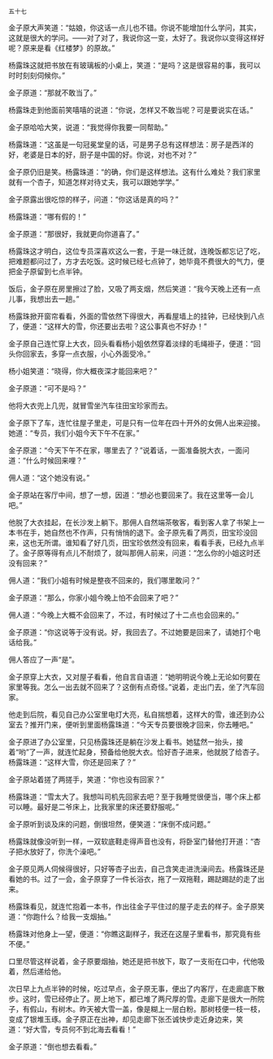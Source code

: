     五十七 

   金子原大声笑道：“姑娘，你这话一点儿也不错。你说不能增加什么学问，其实，这就是很大的学问。——对了对了，我说你这一变，太好了。我说你以变得这样好呢？原来是看《红楼梦》的原故。”

   杨露珠这就把书放在有玻璃板的小桌上，笑道：“是吗？这是很容易的事，我可以时时刻刻伺候你。”

   金子原道：“那就不敢当了。”

   杨露珠走到他面前笑嘻嘻的说道：“你说，怎样又不敢当呢？可是要说实在话。”

   金子原哈哈大笑，说道：“我觉得你我要一同帮助。”

   杨露珠道：“这虽是一句冠冕堂皇的话，可是男子总有这样想法：房子是西洋的好，老婆是日本的好，厨子是中国的好。你说，对也不对？”

   金子原仍旧是笑。杨露珠道：“的确，你们是这样想法。这有什么难处？我们家里就有一个杏子，知道怎样对待丈夫，我可以跟她学学。”

   金子原露出很吃惊的样子，问道：“你这话是真的吗？”

   杨露珠道：“哪有假的！”

   金子原道：“那很好，我就更向你道喜了。”

   杨露珠这才明白，这位专员深喜欢这么一套，于是一味迁就，连晚饭都忘记了吃，把难题都问过了，方才去吃饭。这时候已经七点钟了，她毕竟不费很大的气力，便把金子原留到七点半钟。

   饭后，金子原在房里擦过了脸，又吸了两支烟，然后笑道：“我今天晚上还有一点儿事，我想出去一趟。”

   杨露珠掀开窗帘看看，外面的雪依然下得很大，再看屋墙上的挂钟，已经快到八点了，便道：“这样大的雪，你还要出去啦？这公事真也不好办！”

   金子原自己连忙穿上大衣，回头看看杨小姐依然穿着淡绿的毛绳褂子，便道：“回头你回家去，多穿一点衣服，小心外面受冷。”

   杨小姐笑道：“晓得，你大概夜深才能回来吧？”

   金子原道：“可不是吗？”

   他将大衣兜上几兜，就冒雪坐汽车往田宝珍家而去。

   金子原下了车，连忙往屋子里走，可是只有一位年在四十开外的女佣人出来迎接。她道：“专员，我们小姐今天下午不在家。”

   金子原道：“今天下午不在家，哪里去了？”说着话，一面准备脱大衣，一面问道：“什么时候回来哩？”

   佣人道：“这个她没有说。”

   金子原站在客厅中间，想了一想，因道：“想必也要回来了。我在这里等一会儿吧。”

   他脱了大衣挂起，在长沙发上躺下。那佣人自然端茶敬客，看到客人拿了书架上一本书在手，她自然也不作声，只有悄悄的退下。金子原先看了两页，田宝珍没回来，这也无所谓。谁知看了好几页，田宝珍依然没有回来，看看手表，已经九点半了。金子原等得有点儿不耐烦了，就叫那佣人前来，问道：“怎么你的小姐这时还没有回来？”

   佣人道：“我们小姐有时候是整夜不回来的，我们哪里敢问？”

   金子原道：“那么，你家小姐今晚上怕不会回来了吧？”

   佣人道：“今晚上大概不会回来了，不过，有时候过了十二点也会回来的。”

   金子原道：“你这说等于没有说。好，我回去了。不过她要是回来了，请她打个电话给我。”

   佣人答应了一声“是”。

   金子原穿上大衣，又对屋子看看，他自言自语道：“她明明说今晚上无论如何要在家里等我。怎么一出去就不回来了？这倒有点奇怪。”说着，走出门去，坐了汽车回家。

   他走到后院，看见自己办公室里电灯大亮，私自揣想着，这样大的雪，谁还到办公室去？推开门来，便听到里面杨露珠道：“今天专员要很晚才回来，你去睡吧。”

   金子原进了办公室里，只见杨露珠还是躺在沙发上看书。她猛然一抬头，接着“哟”了一声，就连忙起身，预备给他脱大衣。恰好杏子进来，他就脱了给杏子。杨露珠道：“这样大雪，你还是回来了？”

   金子原站着搓了两搓手，笑道：“你也没有回家？”

   杨露珠道：“雪太大了。我想叫司机先回家去吧？至于我睡觉很便当，哪个床上都可以睡。最好是二爷床上，比我家里的床还要舒服呢。”

   金子原听到谈及床的问题，倒很坦然，便笑道：“床倒不成问题。”

   杨露珠就像没听到一样，一双软底鞋走得声音也没有，将卧室门替他打开道：“杏子把水放好了，你洗个澡吧。”

   金子原见两人伺候得很好，只好等杏子出去，自己含笑走进洗澡间去。杨露珠还是看她的书。过了一会，金子原穿了一件长浴衣，拖了一双拖鞋，踢跶踢跶的走了出来。

   杨露珠看见，就连忙抱着一本书，作出往金子平住过的屋子走去的样子。金子原笑道：“你跑什么？给我一支烟抽。”

   杨露珠对他身上—望，便道：“你瞧这副样子，我还在这屋子里看书，那究竟有些不便。”

   口里尽管这样说着，金子原要烟抽，她还是把书放下，取了一支衔在口中，代他吸着，然后递给他。

   次日早上九点半钟的时候，吃过早点，金子原无事，便出了内客厅，在走廊底下散步。这时，雪已经停止了。房上地下，都已堆了两尺厚的雪。走廊下是很大一所院子，有假山，有树木。昨天被大雪一盖，像是糊上一层白粉。那树枝便一枝一枝，变成了银堆玉琢。金子原正在出神，却见走廊下张丕诚快步走近身边来，笑道：“好大雪，专员何不到北海去看看！”

   金子原道：“倒也想去看看。”

